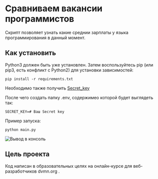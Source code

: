 # Сравниваем вакансии программистов

Скрипт позволяет узнать какие среднии зарплаты у языка программирования в данный момент.

## Как установить

Python3 должен быть уже установлен. Затем воспользуйтесь pip (или pip3, есть конфликт с Python2) для установки зависимостей:

`pip install -r requirements.txt`

Необходимо также получить [Secret_key](https://api.superjob.ru/)

После чего создать папку .env, содержимео которой будет выглядеть так:

`SECRET_KEY=# Ваш Secret key`

Пример запуска:

`python main.py`

![Вывод в консоль](https://github.com/Stmkv/Statistics_Collector/assets/169255952/96a0741d-6984-497c-bb69-707064b120d6)


## Цель проекта

Код написан в образовательных целях на онлайн-курсе для веб-разработчиков dvmn.org .
